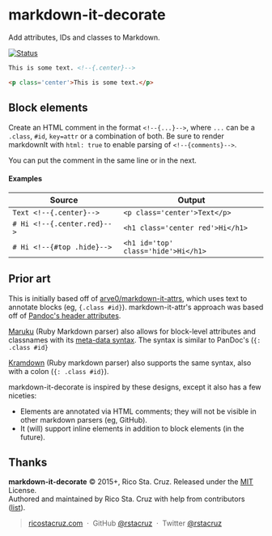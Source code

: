 # markdown-it-decorate

Add attributes, IDs and classes to Markdown.

[![Status](https://travis-ci.org/rstacruz/markdown-it-decorate.svg?branch=master)](https://travis-ci.org/rstacruz/markdown-it-decorate "See test builds")

```md
This is some text. <!--{.center}-->
```

```html
<p class='center'>This is some text.</p>
```

## Block elements

Create an HTML comment in the format `<!--{...}-->`, where `...` can be a `.class`, `#id`, `key=attr` or a combination of both. Be sure to render markdownIt with `html: true` to enable parsing of `<!--{comments}-->`.

You can put the comment in the same line or in the next.

#### Examples

| Source | Output |
|----|----|
| `Text <!--{.center}-->` | `<p class='center'>Text</p>` |
| `# Hi <!--{.center.red}-->` | `<h1 class='center red'>Hi</h1>` |
| `# Hi <!--{#top .hide}-->` | `<h1 id='top' class='hide'>Hi</h1>` |

## Prior art

This is initially based off of [arve0/markdown-it-attrs](https://github.com/arve0/markdown-it-attrs), which uses text to annotate blocks (eg, `{.class #id}`). markdown-it-attr's approach was based off of [Pandoc's header attributes](http://pandoc.org/README.html#extension-header_attributes).

[Maruku](http://maruku.rubyforge.org/) (Ruby Markdown parser) also allows for block-level attributes and classnames with its [meta-data syntax](http://maruku.rubyforge.org/proposal.html). The syntax is similar to PanDoc's (`{: .class #id}`

[Kramdown](http://kramdown.gettalong.org/) (Ruby markdown parser) also supports the same syntax, also with a colon (`{: .class #id}`).

markdown-it-decorate is inspired by these designs, except it also has a few niceties:

* Elements are annotated via HTML comments; they will not be visible in other markdown parsers (eg, GitHub).
* It (will) support inline elements in addition to block elements (in the future).

## Thanks

**markdown-it-decorate** © 2015+, Rico Sta. Cruz. Released under the [MIT] License.<br>
Authored and maintained by Rico Sta. Cruz with help from contributors ([list][contributors]).

> [ricostacruz.com](http://ricostacruz.com) &nbsp;&middot;&nbsp;
> GitHub [@rstacruz](https://github.com/rstacruz) &nbsp;&middot;&nbsp;
> Twitter [@rstacruz](https://twitter.com/rstacruz)

[MIT]: http://mit-license.org/
[contributors]: http://github.com/rstacruz/markdown-it-decorate/contributors

